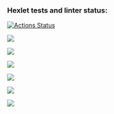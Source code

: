 ### Hexlet tests and linter status:
[![Actions Status](https://github.com/m-varitskaya/qa-auto-engineer-javascript-project-44/actions/workflows/hexlet-check.yml/badge.svg)](https://github.com/m-varitskaya/qa-auto-engineer-javascript-project-44/actions)

<a href="https://codeclimate.com/github/m-varitskaya/qa-auto-engineer-javascript-project-44/maintainability"><img src="https://api.codeclimate.com/v1/badges/1b9e859bb5d61fadc386/maintainability" /></a>

<a href="https://asciinema.org/a/If3szqFJZwA8mdCc6VPAXhSwg" target="_blank"><img src="https://asciinema.org/a/If3szqFJZwA8mdCc6VPAXhSwg.svg" /></a>

<a href="https://asciinema.org/a/aSEM47spdOYocVSvzRQOtCj0h" target="_blank"><img src="https://asciinema.org/a/aSEM47spdOYocVSvzRQOtCj0h.svg" /></a>

<a href="https://asciinema.org/a/Xb6hJBiThmODitcbn8N2oSDVC" target="_blank"><img src="https://asciinema.org/a/Xb6hJBiThmODitcbn8N2oSDVC.svg" /></a>

<a href="https://asciinema.org/a/i8K1Th7QIhKHs6hMCJv8SXDRM" target="_blank"><img src="https://asciinema.org/a/i8K1Th7QIhKHs6hMCJv8SXDRM.svg" /></a>

<a href="https://asciinema.org/a/e1wmsXg0S5lQ1WL5VGnUwU1IL" target="_blank"><img src="https://asciinema.org/a/e1wmsXg0S5lQ1WL5VGnUwU1IL.svg" /></a>
